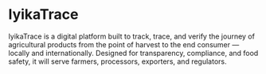# IyikaTrace
IyikaTrace is a digital platform built to track, trace, and verify the journey of agricultural products from the point of harvest to the end consumer — locally and internationally. Designed for transparency, compliance, and food safety, it will serve farmers, processors, exporters, and regulators.
